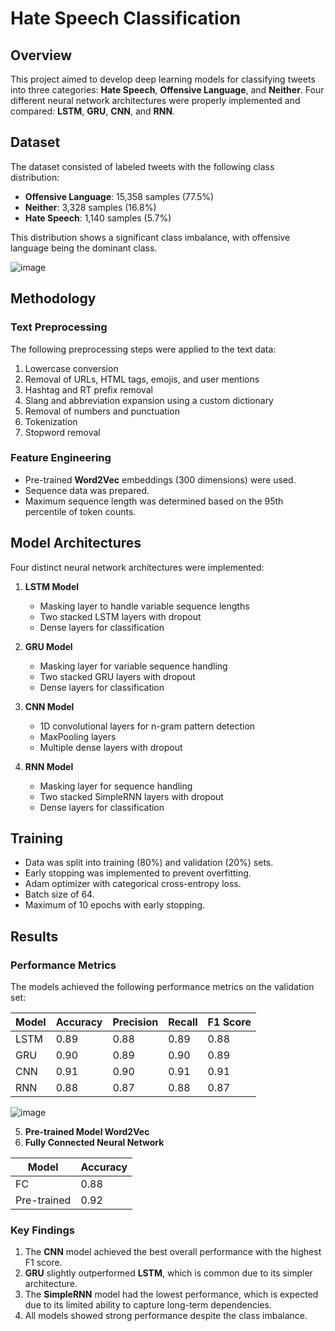# Hate Speech Classification

## Overview

This project aimed to develop deep learning models for classifying tweets into three categories: **Hate Speech**, **Offensive Language**, and **Neither**. Four different neural network architectures were properly implemented and compared: **LSTM**, **GRU**, **CNN**, and **RNN**.

## Dataset

The dataset consisted of labeled tweets with the following class distribution:

- **Offensive Language**: 15,358 samples (77.5%)
- **Neither**: 3,328 samples (16.8%)
- **Hate Speech**: 1,140 samples (5.7%)

This distribution shows a significant class imbalance, with offensive language being the dominant class.

![image](https://github.com/user-attachments/assets/bffc8435-aa05-4648-a75a-27d49d501cd0)


## Methodology

### Text Preprocessing

The following preprocessing steps were applied to the text data:

1. Lowercase conversion
2. Removal of URLs, HTML tags, emojis, and user mentions
3. Hashtag and RT prefix removal
4. Slang and abbreviation expansion using a custom dictionary
5. Removal of numbers and punctuation
6. Tokenization
7. Stopword removal

### Feature Engineering

- Pre-trained **Word2Vec** embeddings (300 dimensions) were used.
- Sequence data was prepared.
- Maximum sequence length was determined based on the 95th percentile of token counts.

## Model Architectures

Four distinct neural network architectures were implemented:

1. **LSTM Model**
   - Masking layer to handle variable sequence lengths
   - Two stacked LSTM layers with dropout
   - Dense layers for classification

2. **GRU Model**
   - Masking layer for variable sequence handling
   - Two stacked GRU layers with dropout
   - Dense layers for classification

3. **CNN Model**
   - 1D convolutional layers for n-gram pattern detection
   - MaxPooling layers
   - Multiple dense layers with dropout

4. **RNN Model**
   - Masking layer for sequence handling
   - Two stacked SimpleRNN layers with dropout
   - Dense layers for classification
     

## Training

- Data was split into training (80%) and validation (20%) sets.
- Early stopping was implemented to prevent overfitting.
- Adam optimizer with categorical cross-entropy loss.
- Batch size of 64.
- Maximum of 10 epochs with early stopping.

## Results

### Performance Metrics

The models achieved the following performance metrics on the validation set:

| Model | Accuracy | Precision | Recall | F1 Score |
|-------|----------|-----------|--------|----------|
| LSTM  | 0.89     | 0.88      | 0.89   | 0.88     |
| GRU   | 0.90     | 0.89      | 0.90   | 0.89     |
| CNN   | 0.91     | 0.90      | 0.91   | 0.91     |
| RNN   | 0.88     | 0.87      | 0.88   | 0.87     |

![image](https://github.com/user-attachments/assets/98a8221d-10a0-4377-9405-af4b7680b75e)

5. **Pre-trained Model Word2Vec**
6. **Fully Connected Neural Network**

|    Model    | Accuracy |
|-------------|----------|
| FC          | 0.88     |
| Pre-trained | 0.92     |


### Key Findings

1. The **CNN** model achieved the best overall performance with the highest F1 score.
2. **GRU** slightly outperformed **LSTM**, which is common due to its simpler architecture.
3. The **SimpleRNN** model had the lowest performance, which is expected due to its limited ability to capture long-term dependencies.
4. All models showed strong performance despite the class imbalance.

